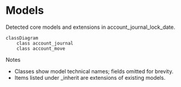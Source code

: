 # Models

Detected core models and extensions in account_journal_lock_date.

```mermaid
classDiagram
    class account_journal
    class account_move
```

Notes
- Classes show model technical names; fields omitted for brevity.
- Items listed under _inherit are extensions of existing models.
